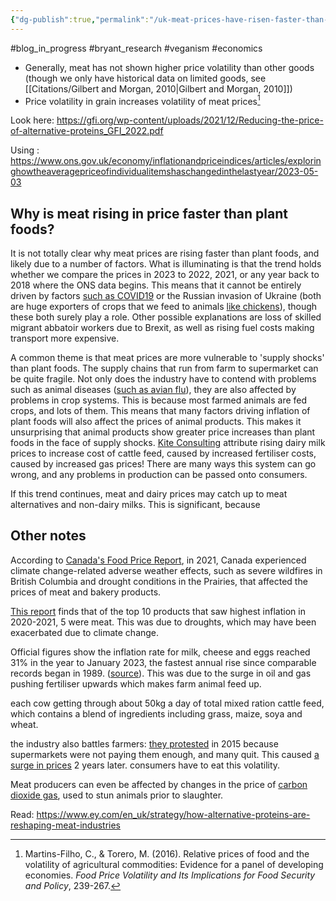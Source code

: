 ```yaml
---
{"dg-publish":true,"permalink":"/uk-meat-prices-have-risen-faster-than-prices-of-pb-alts-in-recent-years/","created":"2024-03-17T15:23:03.000+00:00","updated":"2025-09-29T00:31:20.512+01:00"}
---
```


#blog_in_progress #bryant_research #veganism #economics 

- Generally, meat has not shown higher price volatility than other goods (though we only have historical data on limited goods, see [[Citations/Gilbert and Morgan, 2010\|Gilbert and Morgan, 2010]])
- Price volatility in grain increases volatility of meat prices[^1]

Look here: https://gfi.org/wp-content/uploads/2021/12/Reducing-the-price-of-alternative-proteins_GFI_2022.pdf

Using : https://www.ons.gov.uk/economy/inflationandpriceindices/articles/exploringhowtheaveragepriceofindividualitemshaschangedinthelastyear/2023-05-03

## Why is meat rising in price faster than plant foods?
It is not totally clear why meat prices are rising faster than plant foods, and likely due to a number of factors. What is illuminating is that the trend holds whether we compare the prices in 2023 to 2022, 2021, or any year back to 2018 where the ONS data begins. This means that it cannot be entirely driven by factors [such as COVID19](https://inews.co.uk/news/consumer/britains-meat-industry-facing-huge-price-rises-increased-demand-pandemic-pressure-1125458) or the Russian invasion of Ukraine (both are huge exporters of crops that we feed to animals [like chickens](https://www.theguardian.com/food/2023/may/18/why-are-eggs-so-expensive-heres-what-a-farmer-and-14000-hens-told-me)), though these both surely play a role. Other possible explanations are loss of skilled migrant abbatoir workers due to Brexit, as well as rising fuel costs making transport more expensive.

A common theme is that meat prices are more vulnerable to 'supply shocks' than plant foods. The supply chains that run from farm to supermarket can be quite fragile. Not only does the industry have to contend with problems such as animal diseases ([such as avian flu](https://www.npr.org/2022/03/26/1089006048/avian-flu-is-infecting-u-s-poultry-flocks-it-could-affect-the-price-of-chicken-t)), they are also affected by problems in crop systems. This is because most farmed animals are fed crops, and lots of them. This means that many factors driving inflation of plant foods will also affect the prices of animal products. This makes it unsurprising that animal products show greater price increases than plant foods in the face of supply shocks. [Kite Consulting](https://www.theguardian.com/business/2022/jan/29/from-milk-to-crisps-why-the-price-of-basic-food-items-is-rising) attribute rising dairy milk prices to increase cost of cattle feed, caused by increased fertiliser costs, caused by increased gas prices! There are many ways this system can go wrong, and any problems in production can be passed onto consumers. 

If this trend continues, meat and dairy prices may catch up to meat alternatives and non-dairy milks. This is significant, because 

## Other notes
According to [Canada's Food Price Report](https://www.dal.ca/sites/agri-food/research/canada-s-food-price-report-2022.html), in 2021, Canada experienced climate change-related adverse weather effects, such as severe wildfires in British Columbia and drought conditions in the Prairies, that affected the prices of meat and bakery products.

[This report](https://www.ctvnews.ca/climate-and-environment/food-prices-climbed-during-the-second-year-of-the-pandemic-and-climate-disasters-contributed-1.5755815) finds that of the top 10 products that saw highest inflation in 2020-2021, 5 were meat. This was due to droughts, which may have been exacerbated due to climate change.

Official figures show the inflation rate for milk, cheese and eggs reached 31% in the year to January 2023, the fastest annual rise since comparable records began in 1989. ([source](https://www.theguardian.com/business/2023/feb/20/why-the-price-of-milk-has-soared-in-the-uk#:~:text=Ultimately%2C%20these%20high%20costs%20are,comparable%20records%20began%20in%201989)). This was due to the surge in oil and gas pushing fertiliser upwards which makes farm animal feed up.

each cow getting through about 50kg a day of total mixed ration cattle feed, which contains a blend of ingredients including grass, maize, soya and wheat.

the industry also battles farmers: [they protested](https://www.theguardian.com/uk-news/2015/aug/09/farmers-herd-cows-asda-protest-low-milk-prices) in 2015 because supermarkets were not paying them enough, and many quit. This caused [a surge in prices](https://www.theguardian.com/uk-news/2017/jul/07/butter-price-all-time-high-dairy-production-curdles) 2 years later. consumers have to eat this volatility.

Meat producers can even be affected by changes in the price of [carbon dioxide gas](https://www.theguardian.com/business/2022/sep/02/food-producer-warns-of-price-shock-as-carbon-dioxide-price-quadruples), used to stun animals prior to slaughter.

Read: https://www.ey.com/en_uk/strategy/how-alternative-proteins-are-reshaping-meat-industries

[^1]: Martins-Filho, C., & Torero, M. (2016). Relative prices of food and the volatility of agricultural commodities: Evidence for a panel of developing economies. _Food Price Volatility and Its Implications for Food Security and Policy_, 239-267.